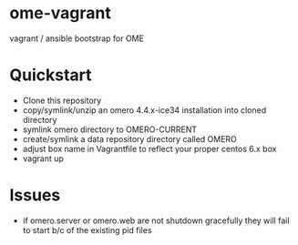 ome-vagrant
===========

vagrant / ansible bootstrap for OME

Quickstart
==========

* Clone this repository
* copy/symlink/unzip an omero 4.4.x-ice34 installation into cloned directory
* symlink omero directory to OMERO-CURRENT
* create/symlink a data repository directory called OMERO
* adjust box name in Vagrantfile to reflect your proper centos 6.x box
* vagrant up

Issues
======

* if omero.server or omero.web are not shutdown gracefully they will fail to start b/c of the existing pid files
